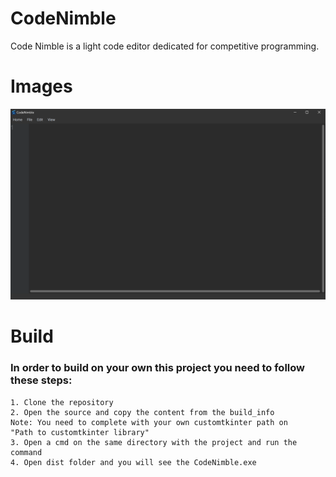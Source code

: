# CodeNimble
Code Nimble is a light code editor dedicated for competitive programming.

# Images

<img src="images/ss1.png">

# Build

### In order to build on your own this project you need to follow these steps:

    1. Clone the repository
    2. Open the source and copy the content from the build_info
    Note: You need to complete with your own customtkinter path on 
    "Path to customtkinter library"
    3. Open a cmd on the same directory with the project and run the command
    4. Open dist folder and you will see the CodeNimble.exe